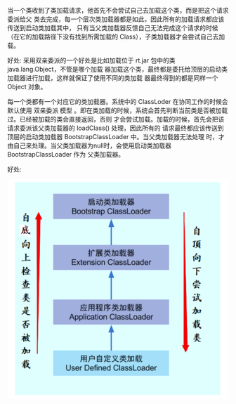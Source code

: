 当一个类收到了类加载请求，他首先不会尝试自己去加载这个类，而是把这个请求委派给父 类去完成，每一个层次类加载器都是如此，因此所有的加载请求都应该传送到启动类加载其中， 只有当父类加载器反馈自己无法完成这个请求的时候（在它的加载路径下没有找到所需加载的 Class），子类加载器才会尝试自己去加载。

好处:   采用双亲委派的一个好处是比如加载位于 rt.jar 包中的类 java.lang.Object，不管是哪个加载 器加载这个类，最终都是委托给顶层的启动类加载器进行加载，这样就保证了使用不同的类加载 器最终得到的都是同样一个 Object 对象。 

每⼀个类都有⼀个对应它的类加载器。系统中的 ClassLoder 在协同⼯作的时候会默认使⽤ 双亲委派 模型 。即在类加载的时候，系统会⾸先判断当前类是否被加载过。已经被加载的类会直接返回，否则 才会尝试加载。加载的时候，⾸先会把该请求委派该⽗类加载器的 loadClass() 处理，因此所有的 请求最终都应该传送到顶层的启动类加载器 BootstrapClassLoader 中。当⽗类加载器⽆法处理 时，才由⾃⼰来处理。当⽗类加载器为null时，会使⽤启动类加载器 BootstrapClassLoader 作为 ⽗类加载器。 

好处:

![](assets/QQ截图20201225230959.png)